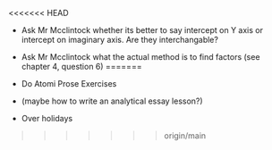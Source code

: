 <<<<<<< HEAD
- Ask Mr Mcclintock whether its better to say intercept on Y axis or intercept on imaginary axis. Are they interchangable?
- Ask Mr Mcclintock what the actual method is to find factors (see chapter 4, question 6)
=======
- Do Atomi Prose Exercises 
- (maybe how to write an analytical essay lesson?)


- Over holidays 
>>>>>>> origin/main
